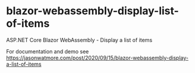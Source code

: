 # blazor-webassembly-display-list-of-items

ASP.NET Core Blazor WebAssembly - Display a list of items

For documentation and demo see https://jasonwatmore.com/post/2020/09/15/blazor-webassembly-display-a-list-of-items